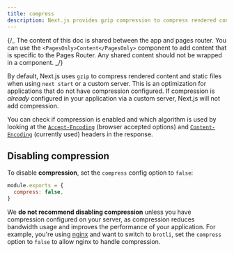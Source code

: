 ```yaml
---
title: compress
description: Next.js provides gzip compression to compress rendered content and static files, it only works with the server target. Learn more about it here.
---
```


{/_ The content of this doc is shared between the app and pages router. You can use the `<PagesOnly>Content</PagesOnly>` component to add content that is specific to the Pages Router. Any shared content should not be wrapped in a component. _/}

By default, Next.js uses `gzip` to compress rendered content and static files when using `next start` or a custom server. This is an optimization for applications that do not have compression configured. If compression is _already_ configured in your application via a custom server, Next.js will not add compression.

You can check if compression is enabled and which algorithm is used by looking at the [`Accept-Encoding`](https://developer.mozilla.org/en-US/docs/Web/HTTP/Headers/Accept-Encoding) (browser accepted options) and [`Content-Encoding`](https://developer.mozilla.org/en-US/docs/Web/HTTP/Headers/Content-Encoding) (currently used) headers in the response.

## Disabling compression

To disable **compression**, set the `compress` config option to `false`:

```js filename="next.config.js"
module.exports = {
  compress: false,
}
```

We **do not recommend disabling compression** unless you have compression configured on your server, as compression reduces bandwidth usage and improves the performance of your application. For example, you're using [nginx](https://nginx.org/) and want to switch to `brotli`, set the `compress` option to `false` to allow nginx to handle compression.
